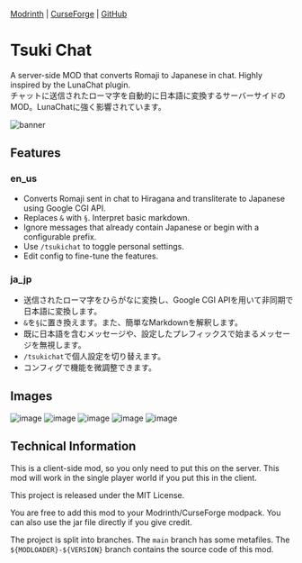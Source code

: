 [Modrinth](https://modrinth.com/mod/tsuki-chat) | [CurseForge](https://www.curseforge.com/minecraft/mc-mods/tsuki-chat) | [GitHub](https://github.com/Meatwo310/tsuki-chat/)

# Tsuki Chat

A server-side MOD that converts Romaji to Japanese in chat. Highly inspired by the LunaChat plugin.  
チャットに送信されたローマ字を自動的に日本語に変換するサーバーサイドのMOD。LunaChatに強く影響されています。

![banner](https://github.com/Meatwo310/tsuki-chat/assets/72017364/bf0137b5-94d6-4a6f-8a58-7549dda8d4b0)

## Features
### en_us

- Converts Romaji sent in chat to Hiragana and transliterate to Japanese using Google CGI API.
- Replaces `&` with `§`. Interpret basic markdown.
- Ignore messages that already contain Japanese or begin with a configurable prefix.
- Use `/tsukichat` to toggle personal settings.
- Edit config to fine-tune the features.

### ja_jp

- 送信されたローマ字をひらがなに変換し、Google CGI APIを用いて非同期で日本語に変換します。
- `&`を`§`に置き換えます。また、簡単なMarkdownを解釈します。
- 既に日本語を含むメッセージや、設定したプレフィックスで始まるメッセージを無視します。
- `/tsukichat`で個人設定を切り替えます。
- コンフィグで機能を微調整できます。

## Images
![image](https://github.com/Meatwo310/tsuki-chat/assets/72017364/e1504aca-d139-4476-aca2-4578cbccdf58)
![image](https://github.com/Meatwo310/tsuki-chat/assets/72017364/723c4b15-985a-45be-bc78-83fc5a4792d7)
![image](https://github.com/Meatwo310/tsuki-chat/assets/72017364/f9937988-58c9-4eb2-a5cd-910993d631c1)
![image](https://github.com/Meatwo310/tsuki-chat/assets/72017364/1121273f-86e2-416e-a3d2-a93bbde03209)
![image](https://github.com/Meatwo310/tsuki-chat/assets/72017364/79fee958-1c91-44b1-94e3-0165b5440f59)

## Technical Information
This is a client-side mod, so you only need to put this on the server. 
This mod will work in the single player world if you put this in the client.

This project is released under the MIT License.  

You are free to add this mod to your Modrinth/CurseForge modpack.
You can also use the jar file directly if you give credit.

The project is split into branches.
The `main` branch has some metafiles.
The `${MODLOADER}-${VERSION}` branch contains the source code of this mod.
